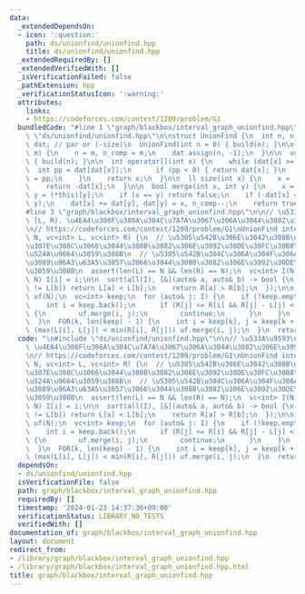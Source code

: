 ```yaml
---
data:
  _extendedDependsOn:
  - icon: ':question:'
    path: ds/unionfind/unionfind.hpp
    title: ds/unionfind/unionfind.hpp
  _extendedRequiredBy: []
  _extendedVerifiedWith: []
  _isVerificationFailed: false
  _pathExtension: hpp
  _verificationStatusIcon: ':warning:'
  attributes:
    links:
    - https://codeforces.com/contest/1209/problem/G1
  bundledCode: "#line 1 \"graph/blackbox/interval_graph_unionfind.hpp\"\n\n#line 2\
    \ \"ds/unionfind/unionfind.hpp\"\n\nstruct UnionFind {\n  int n, n_comp;\n  vc<int>\
    \ dat; // par or (-size)\n  UnionFind(int n = 0) { build(n); }\n\n  void build(int\
    \ m) {\n    n = m, n_comp = m;\n    dat.assign(n, -1);\n  }\n\n  void reset()\
    \ { build(n); }\n\n  int operator[](int x) {\n    while (dat[x] >= 0) {\n    \
    \  int pp = dat[dat[x]];\n      if (pp < 0) { return dat[x]; }\n      x = dat[x]\
    \ = pp;\n    }\n    return x;\n  }\n\n  ll size(int x) {\n    x = (*this)[x];\n\
    \    return -dat[x];\n  }\n\n  bool merge(int x, int y) {\n    x = (*this)[x],\
    \ y = (*this)[y];\n    if (x == y) return false;\n    if (-dat[x] < -dat[y]) swap(x,\
    \ y);\n    dat[x] += dat[y], dat[y] = x, n_comp--;\n    return true;\n  }\n};\n\
    #line 3 \"graph/blackbox/interval_graph_unionfind.hpp\"\n\n// \u533A\u9593\u306F\
    \ [L, R). \u4EA4\u308F\u308A\u304C\u7A7A\u3067\u306A\u3044\u3082\u306E\u3092 union\uFF0E\
    \n// https://codeforces.com/contest/1209/problem/G1\nUnionFind interval_graph_unionfind(int\
    \ N, vc<int> L, vc<int> R) {\n  // \u5305\u542B\u306E\u3042\u308B\u5834\u5408\u542B\
    \u307E\u308C\u3066\u3044\u308B\u3082\u306E\u3092\u30DE\u30FC\u30B8\u3057\u3066\
    \u524A\u9664\u3059\u308B\n  // \u5305\u542B\u304C\u306A\u304F\u306A\u3063\u305F\
    \u3089\u96A3\u63A5\u3057\u3066\u3044\u308B\u3082\u306E\u3092\u30DE\u30FC\u30B8\
    \u3059\u308B\n  assert(len(L) == N && len(R) == N);\n  vc<int> I(N);\n  FOR(i,\
    \ N) I[i] = i;\n\n  sort(all(I), [&](auto& a, auto& b) -> bool {\n    if (L[a]\
    \ != L[b]) return L[a] < L[b];\n    return R[a] > R[b];\n  });\n\n  UnionFind\
    \ uf(N);\n  vc<int> keep;\n  for (auto& j: I) {\n    if (!keep.empty()) {\n  \
    \    int i = keep.back();\n      if (R[j] <= R[i] && R[j] - L[j] < R[i] - L[i])\
    \ {\n        uf.merge(i, j);\n        continue;\n      }\n    }\n    keep.eb(j);\n\
    \  }\n  FOR(k, len(keep) - 1) {\n    int i = keep[k], j = keep[k + 1];\n    if\
    \ (max(L[i], L[j]) < min(R[i], R[j])) uf.merge(i, j);\n  }\n  return uf;\n}\n"
  code: "\n#include \"ds/unionfind/unionfind.hpp\"\n\n// \u533A\u9593\u306F [L, R).\
    \ \u4EA4\u308F\u308A\u304C\u7A7A\u3067\u306A\u3044\u3082\u306E\u3092 union\uFF0E\
    \n// https://codeforces.com/contest/1209/problem/G1\nUnionFind interval_graph_unionfind(int\
    \ N, vc<int> L, vc<int> R) {\n  // \u5305\u542B\u306E\u3042\u308B\u5834\u5408\u542B\
    \u307E\u308C\u3066\u3044\u308B\u3082\u306E\u3092\u30DE\u30FC\u30B8\u3057\u3066\
    \u524A\u9664\u3059\u308B\n  // \u5305\u542B\u304C\u306A\u304F\u306A\u3063\u305F\
    \u3089\u96A3\u63A5\u3057\u3066\u3044\u308B\u3082\u306E\u3092\u30DE\u30FC\u30B8\
    \u3059\u308B\n  assert(len(L) == N && len(R) == N);\n  vc<int> I(N);\n  FOR(i,\
    \ N) I[i] = i;\n\n  sort(all(I), [&](auto& a, auto& b) -> bool {\n    if (L[a]\
    \ != L[b]) return L[a] < L[b];\n    return R[a] > R[b];\n  });\n\n  UnionFind\
    \ uf(N);\n  vc<int> keep;\n  for (auto& j: I) {\n    if (!keep.empty()) {\n  \
    \    int i = keep.back();\n      if (R[j] <= R[i] && R[j] - L[j] < R[i] - L[i])\
    \ {\n        uf.merge(i, j);\n        continue;\n      }\n    }\n    keep.eb(j);\n\
    \  }\n  FOR(k, len(keep) - 1) {\n    int i = keep[k], j = keep[k + 1];\n    if\
    \ (max(L[i], L[j]) < min(R[i], R[j])) uf.merge(i, j);\n  }\n  return uf;\n}\n"
  dependsOn:
  - ds/unionfind/unionfind.hpp
  isVerificationFile: false
  path: graph/blackbox/interval_graph_unionfind.hpp
  requiredBy: []
  timestamp: '2024-01-23 14:37:36+09:00'
  verificationStatus: LIBRARY_NO_TESTS
  verifiedWith: []
documentation_of: graph/blackbox/interval_graph_unionfind.hpp
layout: document
redirect_from:
- /library/graph/blackbox/interval_graph_unionfind.hpp
- /library/graph/blackbox/interval_graph_unionfind.hpp.html
title: graph/blackbox/interval_graph_unionfind.hpp
---
```

